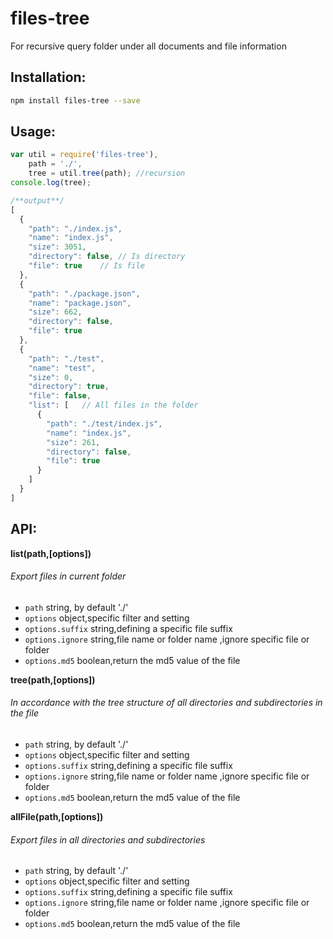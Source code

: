 # files-tree
For recursive query folder under all documents and file information

## Installation:

```sh
npm install files-tree --save
```
## Usage:
```javascript
var util = require('files-tree'),
    path = './',
    tree = util.tree(path); //recursion
console.log(tree);

/**output**/
[
  {
    "path": "./index.js",
    "name": "index.js",
    "size": 3051,
    "directory": false, // Is directory
    "file": true    // Is file
  },
  {
    "path": "./package.json",
    "name": "package.json",
    "size": 662,
    "directory": false,
    "file": true
  },
  {
    "path": "./test",
    "name": "test",
    "size": 0,
    "directory": true,
    "file": false,
    "list": [   // All files in the folder
      {
        "path": "./test/index.js",
        "name": "index.js",
        "size": 261,
        "directory": false,
        "file": true
      }
    ]
  }
]
```

## API:
__list(path,[options])__
###### Export files in current folder
* `path` string, by default './'
* `options` object,specific filter and setting
* `options.suffix` string,defining a specific file suffix
* `options.ignore` string,file name or folder name ,ignore specific file or folder
* `options.md5` boolean,return the md5 value of the file

__tree(path,[options])__
###### In accordance with the tree structure of all directories and subdirectories in the file
* `path` string, by default './'
* `options` object,specific filter and setting
* `options.suffix` string,defining a specific file suffix
* `options.ignore` string,file name or folder name ,ignore specific file or folder
* `options.md5` boolean,return the md5 value of the file

__allFile(path,[options])__
###### Export files in all directories and subdirectories
* `path` string, by default './'
* `options` object,specific filter and setting
* `options.suffix` string,defining a specific file suffix
* `options.ignore` string,file name or folder name ,ignore specific file or folder
* `options.md5` boolean,return the md5 value of the file



